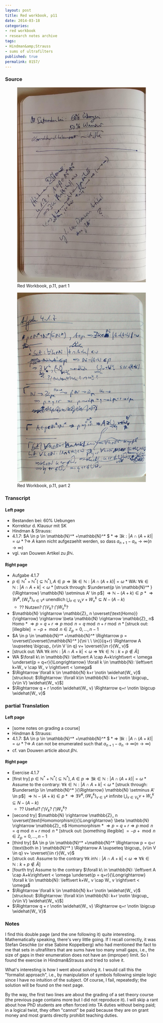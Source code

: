 ```yaml
---
layout: post
title: Red workbook, p11
date: 2014-03-18
categories:
- red workbook
- research notes archive
tags:
- Hindman&amp;Strauss
- sums of ultrafilters
published: true
permalink: 0157/
---
```


### Source

<figure>
  <a href="/assets/2014/red_workbook-p11-1.jpg">
    <img alt="red workbook, p11-1" src="/assets/2014/red_workbook-p11-1.jpg"/>
  </a>
  <figcaption>
    Red Workbook, p.11, part 1
  </figcaption>
</figure>

<figure>
  <a href="/assets/2014/red_workbook-p11-2.jpg">
    <img alt="red workbook, p11-2" src="/assets/2014/red_workbook-p11-2.jpg"/>
  </a>
  <figcaption>
    Red Workbook, p.11, part 2
  </figcaption>
</figure>


### Transcript

#### Left page

*    Bestanden bei: 60% Uebungen
*    Korrektur d. Klausur mit SK
*    Hindman & Strauss:
*    4.1.7: $A \in p \in \mathbb{N}^* +\mathbb{N}^* $
    *    => $\exists k: \left\vert A \cap (A+k)\right\vert  = \omega$
    *    ?=> $A$ kann nicht aufgezaehlt werden, so dass $a_ {n+1} - a_ n \to \infty (n \to \infty)$
*    vgl. van Douwen Artikel zu $\beta \mathbb{N}$.

#### Right page

*    Aufgabe 4.1.7
*    $p \in \mathbb{N}^* +\mathbb{N}^*  (\subseteq \mathbb{N}^* ), A\in p \Rightarrow \exists k \in \mathbb{N}: \left\vert A \cap (A+k)\right\vert  = \omega$
    *    WA: $\forall k \in \mathbb{N}: \left\vert A \cap A+k\right\vert  < \omega$
    *    [struck through: $\underset{p \in \mathbb{N}^* }{\Rightarrow} \mathbb{N} \setminus A' \in p$] $\Rightarrow \mathbb{N} - (A+k) \in p$
    *    $\Rightarrow \exists V^k, (W_ v^k)_ {v \in V^k}$ unendlich $\bigcup_ {v\in V_ k} v+ W_ v^k \subseteq N - (A-k)$
        *    ?? Nutzen? $\bigcap V_ k$? $\bigcap W_ v^k$?
*    $\mathbb{N} \rightarrow \mathbb{Z}_ n \overset{\text{Homo}}{\rightarrow} \rightarrow \beta \mathbb{N} \rightarrow \mathbb{Z}_ n$ Homo
    *    $\Rightarrow p = q+r \Rightarrow p \bmod n = q \bmod n + r \bmod n$
    *    [struck out: [illegible] $= -p +\bmod n \in \mathbb{Z}_ p = {0, \ldots, n-1}$
*    $A \in p \in \mathbb{N}^* +\mathbb{N}^*  \Rightarrow p = \overset{\overset{\mathbb{N}^* }{\ni \ \ \in}}{q+r} \Rightarrow A \supseteq \bigcup_ {v\in V \in q} v+ \overset{\in r}{W_ v}$
*    [struck out: WA $\forall k\ in \mathbb{N}: \left\vert A \cap A+k\right\vert  < \omega \Rightarrow \forall k \in \mathbb{N}: k+p \notin \widehat{A}$]
*    WA $\forall k\ in \mathbb{N}: \left\vert A \cap A+k\right\vert  < \omega \underset{p = q+r}{\Longrightarrow} \forall k \in \mathbb{N}: \left\vert k+W_ v \cap W_ v \right\vert  < \omega$
*    $\Rightarrow \forall k \in \mathbb{N} k+r \notin \widehat{W_ v}$ [struckout: $\Rightarrow: \forall k\in \mathbb{N}: k+r \notin \bigcup_ {v\in V} \widehat{W_ v}$]
*    $\Rightarrow q + r \notin \widehat{W_ v} \Rightarrow q+r \notin \bigcup \widehat{W_ v}$

### partial Translation

#### Left page

*    [some notes on grading a course]
*    Hindman & Strauss:
*    4.1.7: $A \in p \in \mathbb{N}^* +\mathbb{N}^* $
    *    => $\exists k: \left\vert A \cap (A+k)\right\vert  = \omega$
    *    ?=> $A$ can not be enumerated such that $a_ {n+1} - a_ n \to \infty (n \to \infty)$
*    cf. van Douwen article about $\beta \mathbb{N}$.

#### Right page

*    Exercise 4.1.7
*    [first try] $p \in \mathbb{N}^* +\mathbb{N}^*  (\subseteq \mathbb{N}^* ), A\in p \Rightarrow \exists k \in \mathbb{N}: \left\vert A \cap (A+k)\right\vert  = \omega$
    *    Assume to the contrary: $\forall k \in \mathbb{N}: \left\vert A \cap A+k\right\vert  < \omega$
    *    [struck through: $\underset{p \in \mathbb{N}^* }{\Rightarrow} \mathbb{N} \setminus A' \in p$] $\Rightarrow \mathbb{N} - (A+k) \in p$
    *    $\Rightarrow \exists V^k, (W_ v^k)_ {v \in V^k}$ infinite $\bigcup_ {v\in V_ k} v+ W_ v^k \subseteq N - (A-k)$
        *    ?? Useful? $\bigcap V_ k$? $\bigcap W_ v^k$?
*    [second try] $\mathbb{N} \rightarrow \mathbb{Z}_ n \overset{\text{Homomorphism}}{\Longrightarrow} \beta \mathbb{N} \rightarrow \mathbb{Z}_ n$ Homomorphism
    *    $\Rightarrow p = q+r \Rightarrow p \bmod n = q \bmod n + r \bmod n$
    *    [struck out: [something illegible] $= -p +\bmod n \in \mathbb{Z}_ p = {0, \ldots, n-1}$
*    [third try] $A \in p \in \mathbb{N}^* +\mathbb{N}^*  \Rightarrow p = q+r (\text{both in } \mathbb{N}^* ) \Rightarrow A \supseteq \bigcup_ {v\in V \in q} v+ \overset{\in r}{W_ v}$
*    [struck out: Assume to the contrary $\forall k\ in \mathbb{N}: \left\vert A \cap A+k\right\vert  < \omega \Rightarrow \forall k \in \mathbb{N}: k+p \notin \widehat{A}$]
*    [fourth try] Assume to the contrary $\forall k\ in \mathbb{N}: \left\vert A \cap A+k\right\vert  < \omega \underset{p = q+r}{\Longrightarrow} \forall k \in \mathbb{N}: \left\vert k+W_ v \cap W_ v \right\vert  < \omega$
*    $\Rightarrow \forall k \in \mathbb{N} k+r \notin \widehat{W_ v}$ [struckout: $\Rightarrow: \forall k\in \mathbb{N}: k+r \notin \bigcup_ {v\in V} \widehat{W_ v}$]
*    $\Rightarrow q + r \notin \widehat{W_ v} \Rightarrow q+r \notin \bigcup \widehat{W_ V}$

### Notes

I find this double page (and the one following it) quite interesting. Mathematically speaking, there's very little going. If I recall correctly, it was Stefan Geschke (or else Sabine Koppelberg) who had mentioned the fact to me that sets in ultrafilters that are sums have too many small gaps, i.e., the size of gaps in their enumeration does not have an (improper) limit. So I found the exercise in Hindman&Strauss and tried to solve it.

What's interesting is how I went about solving it. I would call this the "formalist approach", i.e., by manipulation of symbols following simple logic since I have no intuition of the subject. Of course, I fail, repeatedly; the solution will be found on the next page.

By the way, the first two lines are about the grading of a set theory course (the previous page contains more but I did not reproduce it). I will skip a rant about how PhD students are often forced into TA duties without being paid; in a logical twist, they often "cannot" be paid because they are on grant money and most grants directly prohibit teaching duties.
